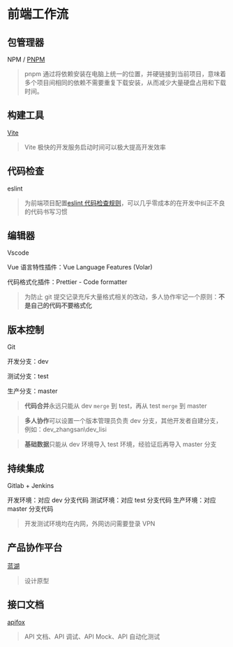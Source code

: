 # 前端工作流

## 包管理器

NPM / [PNPM](https://www.pnpm.cn/)

> pnpm 通过将依赖安装在电脑上统一的位置，并硬链接到当前项目，意味着多个项目间相同的依赖不需要重复下载安装，从而减少大量硬盘占用和下载时间。

## 构建工具

[Vite](https://cn.vitejs.dev/guide/)

> Vite 极快的开发服务启动时间可以极大提高开发效率

## 代码检查

eslint

> 为前端项目配置[eslint 代码检查规则](https://eslint.bootcss.com/docs/rules/)，可以几乎零成本的在开发中纠正不良的代码书写习惯

## 编辑器

Vscode

Vue 语言特性插件：Vue Language Features (Volar)

代码格式化插件：Prettier - Code formatter

> 为防止 git 提交记录充斥大量格式相关的改动，多人协作牢记一个原则：**不是自己的代码不要格式化**

## 版本控制

Git

开发分支：dev

测试分支：test

生产分支：master

> **代码合并**永远只能从 dev `merge` 到 test，再从 test `merge` 到 master

> **多人协作**可以设置一个版本管理员负责 dev 分支，其他开发者自建分支，例如：dev_zhangsan\dev_lisi

> **基础数据**只能从 dev 环境导入 test 环境，经验证后再导入 master 分支

## 持续集成

Gitlab + Jenkins

开发环境：对应 dev 分支代码
测试环境：对应 test 分支代码
生产环境：对应 master 分支代码

> 开发测试环境均在内网，外网访问需要登录 VPN

## 产品协作平台

[蓝湖](https://lanhuapp.com/web/#/item)

> 设计原型

## 接口文档

[apifox](https://www.apifox.cn/)

> API 文档、API 调试、API Mock、API 自动化测试
